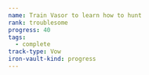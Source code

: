 ```yaml
---
name: Train Vasor to learn how to hunt
rank: troublesome
progress: 40
tags:
  - complete
track-type: Vow
iron-vault-kind: progress
---
```



```iron-vault-track
```

